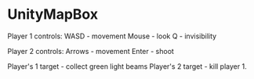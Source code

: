 # UnityMapBox

Player 1 controls:
WASD - movement
Mouse - look
Q - invisibility

Player 2 controls:
Arrows - movement
Enter - shoot

Player's 1 target - collect green light beams
Player's 2 target - kill player 1.

